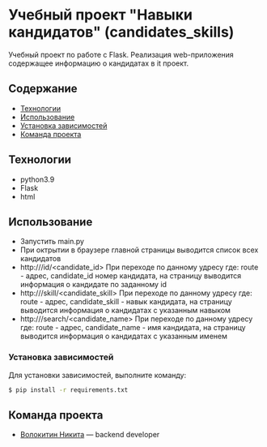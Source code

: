 # Учебный проект "Навыки кандидатов" (candidates_skills)
Учебный проект по работе с Flask. Реализация web-приложения содержащее информацию о кандидатах в it проект.

## Содержание
- [Технологии](#технологии)
- [Использование](#использование)
- [Установка зависимостей](#установка-зависимостей)
- [Команда проекта](#команда-проекта)

## Технологии
- python3.9
- Flask
- html

## Использование
- Запустить main.py
- При октрытии в браузере главной страницы выводится список всех кандидатов
- http://<route>/id/<candidate_id> При переходе по данному удресу где: route - адрес, candidate_id номер кандидата, на страницу выводится информация о кандидате по заданному id
- http://<route>/skill/<candidate_skill> При переходе по данному удресу где: route - адрес, candidate_skill - навык кандидата, на страницу выводится информация о кандидатах  с указанным навыком
- http://<route>/search/<candidate_name> При переходе по данному удресу где: route - адрес, candidate_name - имя кандидата, на страницу выводится информация о кандидатах  с указанным именем

### Установка зависимостей
Для установки зависимостей, выполните команду:
```sh
$ pip install -r requirements.txt
```

## Команда проекта
- [Волокитин Никита](https://github.com/vvvolokitin) — backend developer